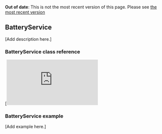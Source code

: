<span class="warnings">**Out of date**: This is not the most recent version of this page. Please see [the most recent version](y)</span>
## BatteryService

[Add description here.]

### BatteryService class reference

[![View code](https://os.mbed.com/docs/v5.6/mbed-os-api-doxy/class_battery_service.html)

### BatteryService example

[Add example here.]
